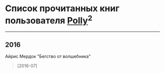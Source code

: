 # Список прочитанных книг пользователя [Polly](http://vk.com/id96734992)<sup>2</sup>
---

## 2016

Айрис Мердок "Бегство от волшебника"
> [2016-07] 





